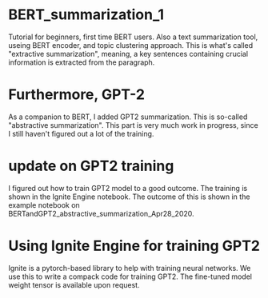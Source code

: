 # BERT_summarization_1
 
Tutorial for beginners, first time BERT users. Also a text summarization tool, useing BERT encoder, and topic clustering approach. This is what's called "extractive summarization", meaning, a key sentences containing crucial information is extracted from the paragraph.

# Furthermore, GPT-2
As a companion to BERT, I added GPT2 summarization. This is so-called "abstractive summarization". This part is very much work in progress, since I still haven't figured out a lot of the training. 

# update on GPT2 training
I figured out how to train GPT2 model to a good outcome. The training is shown in the Ignite Engine notebook. The outcome of this is shown in the example notebook on BERTandGPT2_abstractive_summarization_Apr28_2020.

# Using Ignite Engine for training GPT2
Ignite is a pytorch-based library to help with training neural networks. We use this to write a compack code for training GPT2.  The fine-tuned model weight tensor is available upon request.
